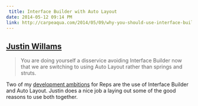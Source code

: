 ```yaml
---
 title: Interface Builder with Auto Layout
date: 2014-05-12 09:14 PM
link: http://carpeaqua.com/2014/05/09/why-you-should-use-interface-builder-with-auto-layout/
---
```


## [Justin Willams](http://carpeaqua.com/2014/05/09/why-you-should-use-interface-builder-with-auto-layout/)

> You are doing yourself a disservice avoiding Interface Builder now that we are switching to using Auto Layout rather than springs and struts.

Two of my [development ambitions](/2014/05/12/ios-project-reps/) for Reps are the use of Interface Builder and Auto Layout. Justin does a nice job a laying out some of the good reasons to use both together.